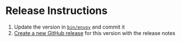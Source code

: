 # Release Instructions

1. Update the version in [`bin/envoy`](./bin/envoy) and commit it
2. [Create a new GitHub release](https://github.com/laravel/envoy/releases/new) for this version with the release notes
